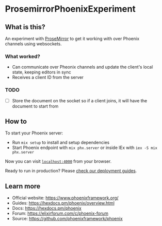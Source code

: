 # ProsemirrorPhoenixExperiment

## What is this?

An experiment with [ProseMirror](https://prosemirror.net/) to get it working with over Phoenix channels using websockets.

### What worked?

- Can communicate over Pheonix channels and update the client's local state, keeping editors in sync
- Receives a client ID from the server

### TODO

- [ ] Store the document on the socket so if a client joins, it will have the document to start from

## How to

To start your Phoenix server:

- Run `mix setup` to install and setup dependencies
- Start Phoenix endpoint with `mix phx.server` or inside IEx with `iex -S mix phx.server`

Now you can visit [`localhost:4000`](http://localhost:4000) from your browser.

Ready to run in production? Please [check our deployment guides](https://hexdocs.pm/phoenix/deployment.html).

## Learn more

- Official website: https://www.phoenixframework.org/
- Guides: https://hexdocs.pm/phoenix/overview.html
- Docs: https://hexdocs.pm/phoenix
- Forum: https://elixirforum.com/c/phoenix-forum
- Source: https://github.com/phoenixframework/phoenix
